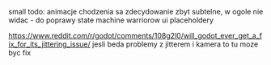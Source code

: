 

small todo:
animacje chodzenia sa zdecydowanie zbyt subtelne, w ogole nie widac - do poprawy
state machine warriorow
ui placeholdery

https://www.reddit.com/r/godot/comments/108g2l0/will_godot_ever_get_a_fix_for_its_jittering_issue/
jesli beda problemy z jitterem i kamera to tu moze byc fix
